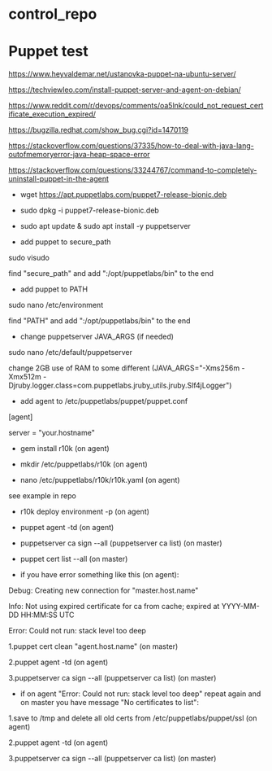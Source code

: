 # control_repo

# Puppet test

https://www.heyvaldemar.net/ustanovka-puppet-na-ubuntu-server/

https://techviewleo.com/install-puppet-server-and-agent-on-debian/

https://www.reddit.com/r/devops/comments/oa5lnk/could_not_request_certificate_execution_expired/

https://bugzilla.redhat.com/show_bug.cgi?id=1470119

https://stackoverflow.com/questions/37335/how-to-deal-with-java-lang-outofmemoryerror-java-heap-space-error

https://stackoverflow.com/questions/33244767/command-to-completely-uninstall-puppet-in-the-agent

- wget https://apt.puppetlabs.com/puppet7-release-bionic.deb

- sudo dpkg -i puppet7-release-bionic.deb

- sudo apt update & sudo apt install -y puppetserver

- add puppet to secure_path

sudo visudo

find "secure_path" and add ":/opt/puppetlabs/bin" to the end

- add puppet to PATH

sudo nano /etc/environment

find "PATH" and add ":/opt/puppetlabs/bin" to the end

- change puppetserver JAVA_ARGS (if needed)

sudo nano /etc/default/puppetserver

change 2GB use of RAM to some different (JAVA_ARGS="-Xms256m -Xmx512m -Djruby.logger.class=com.puppetlabs.jruby_utils.jruby.Slf4jLogger")

- add agent to /etc/puppetlabs/puppet/puppet.conf

[agent]

server = "your.hostname"

- gem install r10k (on agent)

- mkdir /etc/puppetlabs/r10k (on agent)

- nano /etc/puppetlabs/r10k/r10k.yaml (on agent)

see example in repo

- r10k deploy environment -p (on agent)

- puppet agent -td (on agent)

- puppetserver ca sign --all (puppetserver ca list) (on master)

- puppet cert list --all (on master)

- if you have error something like this (on agent):

Debug: Creating new connection for "master.host.name"

Info: Not using expired certificate for ca from cache; expired at YYYY-MM-DD HH:MM:SS UTC

Error: Could not run: stack level too deep

1.puppet cert clean "agent.host.name" (on master)

2.puppet agent -td (on agent)

3.puppetserver ca sign --all (puppetserver ca list) (on master)

- if on agent "Error: Could not run: stack level too deep" repeat again and on master you have message "No certificates to list":

1.save to /tmp and delete all old certs from /etc/puppetlabs/puppet/ssl (on agent)

2.puppet agent -td (on agent)

3.puppetserver ca sign --all (puppetserver ca list) (on master)
